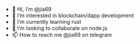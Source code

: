 - 👋 Hi, I’m @jia69
- 👀 I’m interested in blockchain/dapp development 
- 🌱 I’m currently learning rust
- 💞️ I’m looking to collaborate on node.js
- 📫 How to reach me @jia69 on telegram 

<!---
jia8769/jia8769 is a ✨ special ✨ repository because its `README.md` (this file) appears on your GitHub profile.
You can click the Preview link to take a look at your changes.
--->
